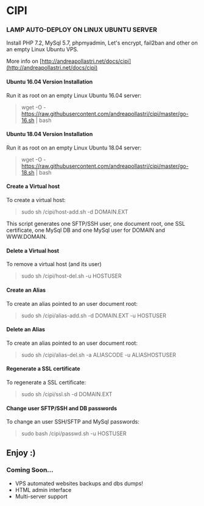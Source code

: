 # CIPI
### LAMP AUTO-DEPLOY ON LINUX UBUNTU SERVER
Install PHP 7.2, MySql 5.7, phpmyadmin, Let's encrypt, fail2ban and other on an empty Linux Ubuntu VPS.

More info on [http://andreapollastri.net/docs/cipi](http://andreapollastri.net/docs/cipi)

#### Ubuntu 16.04 Version Installation
Run it as root on an empty Linux Ubuntu 16.04 server:
> wget -O - https://raw.githubusercontent.com/andreapollastri/cipi/master/go-16.sh | bash

#### Ubuntu 18.04 Version Installation
Run it as root on an empty Linux Ubuntu 18.04 server:
> wget -O - https://raw.githubusercontent.com/andreapollastri/cipi/master/go-18.sh | bash

#### Create a Virtual host
To create a virtual host:
> sudo sh /cipi/host-add.sh -d DOMAIN.EXT

This script generates one SFTP/SSH user, one document root, one SSL certificate, one MySql DB and one MySql user for DOMAIN and WWW.DOMAIN.

#### Delete a Virtual host
To remove a virtual host (and its user)
> sudo sh /cipi/host-del.sh -u HOSTUSER

#### Create an Alias
To create an alias pointed to an user document root:
> sudo sh /cipi/alias-add.sh -d DOMAIN.EXT -u HOSTUSER

#### Delete an Alias
To create an alias pointed to an user document root:
> sudo sh /cipi/alias-del.sh -a ALIASCODE -u ALIASHOSTUSER

#### Regenerate a SSL certificate
To regenerate a SSL certificate:
> sudo sh /cipi/ssl.sh -d DOMAIN.EXT

#### Change user SFTP/SSH and DB passwords
To change an user SSH/SFTP and MySql passwords:
> sudo bash /cipi/passwd.sh -u HOSTUSER

## Enjoy :)

### Coming Soon...
- VPS automated websites backups and dbs dumps!
- HTML admin interface
- Multi-server support
